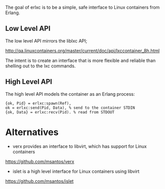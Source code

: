The goal of erlxc is to be a simple, safe interface to Linux containers
from Erlang.

## Low Level API

The low level API mirrors the liblxc API;

http://qa.linuxcontainers.org/master/current/doc/api/lxccontainer_8h.html

The intent is to create an interface that is more flexible and reliable
than shelling out to the lxc commands.

## High Level API

The high level API models the container as an Erlang process:

    {ok, Pid} = erlxc:spawn(Ref),
    ok = erlxc:send(Pid, Data), % send to the container STDIN
    {ok, Data} = erlxc:recv(Pid). % read from STDOUT

# Alternatives

* verx provides an interface to libvirt, which has support for Linux
  containers

https://github.com/msantos/verx

* islet is a high level interface for Linux containers using libvirt

https://github.com/msantos/islet
